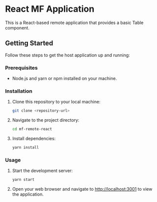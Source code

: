 # React MF Application

This is a React-based remote application that provides a basic Table component.

## Getting Started

Follow these steps to get the host application up and running:

### Prerequisites

- Node.js and yarn or npm installed on your machine.

### Installation

1. Clone this repository to your local machine:

   ```bash
   git clone <repository-url>
   ```

2. Navigate to the project directory:

   ```bash
   cd mf-remote-react
   ```

3. Install dependencies:

   ```bash
   yarn install
   ```

### Usage

1. Start the development server:

   ```bash
   yarn start
   ```

2. Open your web browser and navigate to [http://localhost:3001](http://localhost:3001) to view the application.

